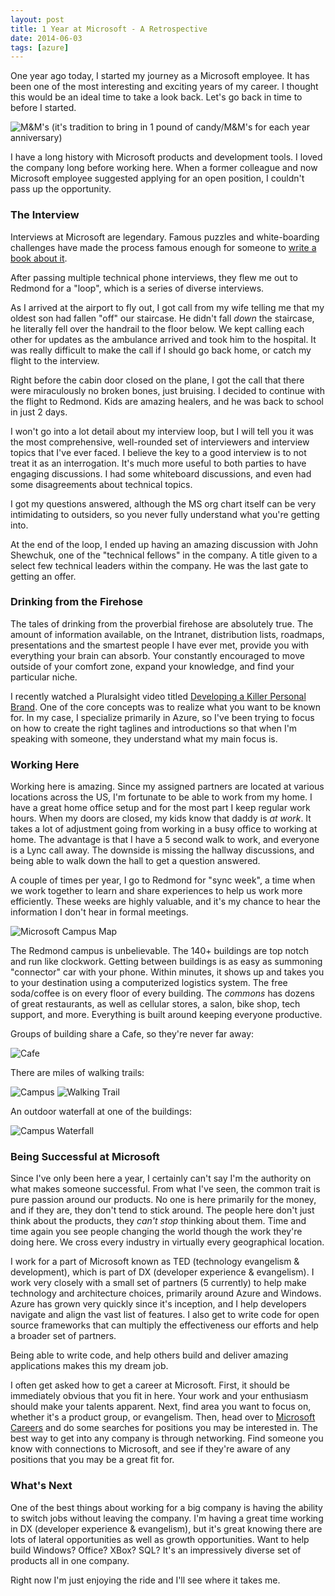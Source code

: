 ```yaml
---
layout: post
title: 1 Year at Microsoft - A Retrospective
date: 2014-06-03
tags: [azure]
---
```


One year ago today, I started my journey as a Microsoft employee. It has been one of the most interesting and exciting years of my career. I thought this would be an ideal time to take a look back. Let's go back in time to before I started.

![M&M's](mms@2x.jpg)
(it's tradition to bring in 1 pound of candy/M&M's for each year anniversary)

I have a long history with Microsoft products and development tools. I loved the company long before working here. When a former colleague and now Microsoft employee suggested applying for an open position, I couldn't pass up the opportunity.

### The Interview

Interviews at Microsoft are legendary. Famous puzzles and white-boarding challenges have made the process famous enough for someone to [write a book about it](http://www.amazon.com/How-Would-Move-Mount-Fuji/dp/0316778494/ref=sr_1_1?ie=UTF8&qid=1401755691&sr=8-1&keywords=microsoft+interview).

After passing multiple technical phone interviews, they flew me out to Redmond for a "loop", which is a series of diverse interviews.

As I arrived at the airport to fly out, I got call from my wife telling me that my oldest son had fallen "off" our staircase. He didn't fall *down* the staircase, he literally fell over the handrail to the floor below. We kept calling each other for updates as the ambulance arrived and took him to the hospital. It was really difficult to make the call if I should go back home, or catch my flight to the interview.

Right before the cabin door closed on the plane, I got the call that there were miraculously no broken bones, just bruising. I decided to continue with the flight to Redmond. Kids are amazing healers, and he was back to school in just 2 days.

I won't go into a lot detail about my interview loop, but I will tell you it was the most comprehensive, well-rounded set of interviewers and interview topics that I've ever faced. I believe the key to a good interview is to not treat it as an interrogation. It's much more useful to both parties to have engaging discussions. I had some whiteboard discussions, and even had some disagreements about technical topics.

I got my questions answered, although the MS org chart itself can be very intimidating to outsiders, so you never fully understand what you're getting into.

At the end of the loop, I ended up having an amazing discussion with John Shewchuk, one of the "technical fellows" in the company. A title given to a select few technical leaders within the company. He was the last gate to getting an offer.

### Drinking from the Firehose

The tales of drinking from the proverbial firehose are absolutely true. The amount of information available, on the Intranet, distribution lists, roadmaps, presentations and the smartest people I have ever met, provide you with everything your brain can absorb. Your constantly encouraged to move outside of your comfort zone, expand your knowledge, and find your particular niche.

I recently watched a Pluralsight video titled [Developing a Killer Personal Brand](http://pluralsight.com/training/courses/TableOfContents?courseName=developing-killer-personal-brand). One of the core concepts was to realize what you want to be known for. In my case, I specialize primarily in Azure, so I've been trying to focus on how to create the right taglines and introductions so that when I'm speaking with someone, they understand what my main focus is.

### Working Here

Working here is amazing. Since my assigned partners are located at various locations across the US, I'm fortunate to be able to work from my home. I have a great home office setup and for the most part I keep regular work hours. When my doors are closed, my kids know that daddy is *at work*. It takes a lot of adjustment going from working in a busy office to working at home. The advantage is that I have a 5 second walk to work, and everyone is a Lync call away. The downside is missing the hallway discussions, and being able to walk down the hall to get a question answered.

A couple of times per year, I go to Redmond for "sync week", a time when we work together to learn and share experiences to help us work more efficiently. These weeks are highly valuable, and it's my chance to hear the information I don't hear in formal meetings.

![Microsoft Campus Map](microsoft-campus-map@2x.jpg)

The Redmond campus is unbelievable. The 140+ buildings are top notch and run like clockwork. Getting between buildings is as easy as summoning "connector" car with your phone. Within minutes, it shows up and takes you to your destination using a computerized logistics system. The free soda/coffee is on every floor of every building. The *commons* has dozens of great restaurants, as well as cellular stores, a salon, bike shop, tech support, and more. Everything is built around keeping everyone productive.

Groups of building share a Cafe, so they're never far away:

![Cafe](cafe@2x.jpg)

There are miles of walking trails:

![Campus](campus-walk@2x.jpg)
![Walking Trail](campus-trail@2x.jpg)

An outdoor waterfall at one of the buildings:

![Campus Waterfall](campus-waterfall@2x.jpg)

### Being Successful at Microsoft

Since I've only been here a year, I certainly can't say I'm the authority on what makes someone successful. From what I've seen, the common trait is pure passion around our products. No one is here primarily for the money, and if they are, they don't tend to stick around. The people here don't just think about the products, they *can't stop* thinking about them. Time and time again you see people changing the world though the work they're doing here. We cross every industry in virtually every geographical location.

I work for a part of Microsoft known as TED (technology evangelism & development), which is part of DX (developer experience & evangelism). I work very closely with a small set of partners (5 currently) to help make technology and architecture choices, primarily around Azure and Windows. Azure has grown very quickly since it's inception, and I help developers navigate and align the vast list of features. I also get to write code for open source frameworks that can multiply the effectiveness our efforts and help a broader set of partners.

Being able to write code, and help others build and deliver amazing applications makes this my dream job.

I often get asked how to get a career at Microsoft. First, it should be immediately obvious that you fit in here. Your work and your enthusiasm should make your talents apparent. Next, find area you want to focus on, whether it's a product group, or evangelism. Then, head over to [Microsoft Careers](http://careers.microsoft.com) and do some searches for positions you may be interested in. The best way to get into any company is through networking. Find someone you know with connections to Microsoft, and see if they're aware of any positions that you may be a great fit for.

### What's Next

One of the best things about working for a big company is having the ability to switch jobs without leaving the company. I'm having a great time working in DX (developer experience & evangelism), but it's great knowing there are lots of lateral opportunities as well as growth opportunities. Want to help build Windows? Office? XBox? SQL? It's an impressively diverse set of products all in one company.

Right now I'm just enjoying the ride and I'll see where it takes me.